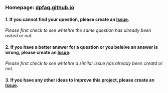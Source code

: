 ### Homepage: [dpfaq.github.io](https://dpfaq.github.io)

#### 1. If you cannot find your question, please create an [Issue](https://github.com/dpfaq/dpfaq.github.io/issues/new).

*Please first check to see whtehre the same question has already been asked or not.*

#### 2. If you have a better answer for a question or you beleive an answer is wrong, please create an [Issue](https://github.com/dpfaq/dpfaq.github.io/issues/new).

*Please first check to see whtehre a similar issue has already been creatd or not.*

#### 3. If you have any other ideas to improve this project, please create an [Issue](https://github.com/dpfaq/dpfaq.github.io/issues/new).
